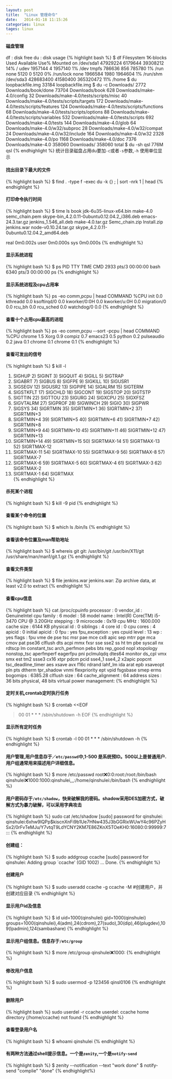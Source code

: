 ```yaml
---
layout: post
title:  "Linux 管理命令"
date:   2014-01-18 11:15:26
categories: linux
tages: linux
---
```


#### 磁盘管理
df : disk free
du : disk usage
{% highlight bash %}
$ df
Filesystem     1K-blocks     Used Available Use% Mounted on
/dev/sda1       47929224  6179644  39308212  14% /
udev             1957144        4   1957140   1% /dev
tmpfs             786636      856    785780   1% /run
none                5120        0      5120   0% /run/lock
none             1966584     1980   1964604   1% /run/shm
/dev/sda3      428683400 41580400 365320472  11% /home
$ du loopbackfile.img 
33184	loopbackfile.img
$ du -c Downloads/
2772	Downloads/book/done
73704	Downloads/book
628	Downloads/make-4.0/config
32	Downloads/make-4.0/tests/scripts/misc
40	Downloads/make-4.0/tests/scripts/targets
172	Downloads/make-4.0/tests/scripts/features
124	Downloads/make-4.0/tests/scripts/functions
68	Downloads/make-4.0/tests/scripts/options
88	Downloads/make-4.0/tests/scripts/variables
532	Downloads/make-4.0/tests/scripts
692	Downloads/make-4.0/tests
144	Downloads/make-4.0/glob
64	Downloads/make-4.0/w32/subproc
28	Downloads/make-4.0/w32/compat
24	Downloads/make-4.0/w32/include
164	Downloads/make-4.0/w32
2328	Downloads/make-4.0/po
1168	Downloads/make-4.0/doc
7376	Downloads/make-4.0
358060	Downloads/
358060	total
$ du -sh qsl
776M	qsl
{% endhighlight %}
统计目录磁盘占用du要加`-c`或者`-s`参数,`-h` 使用单位显示

#### 找出目录下最大的文件
{% highlight bash %}
$ find . -type f -exec du -k {} \; | sort -nrk 1 | head
{% endhighlight %}

#### 打印命令执行时间
{% highlight bash %}
$ time ls
book               jdk-6u35-linux-x64.bin  make-4.0              semc_chain.pem                             skype-bin_4.2.0.11-0ubuntu0.12.04.2_i386.deb
emacs-24.3.tar.gz  jenkins_1.546_all.deb   make-4.0.tar.gz       Semc_chain.zip
Install.zip        jenkins.war             node-v0.10.24.tar.gz  skype_4.2.0.11-0ubuntu0.12.04.2_amd64.deb

real	0m0.002s
user	0m0.000s
sys	0m0.000s
{% endhighlight %}

#### 显示系统进程
{% highlight bash %}
$ ps
  PID TTY          TIME CMD
 2933 pts/3    00:00:00 bash
 6340 pts/3    00:00:00 ps
{% endhighlight %}

#### 显示系统进程及cpu占用率
{% highlight bash %}
ps -eo comm,pcpu | head
COMMAND         %CPU
init             0.0
kthreadd         0.0
ksoftirqd/0      0.0
kworker/0:0H     0.0
kworker/u:0H     0.0
migration/0      0.0
rcu_bh           0.0
rcu_sched        0.0
watchdog/0       0.0
{% endhighlight %}


#### 查看十个占用cpu最高的进程
{% highlight bash %}
ps -eo comm,pcpu --sort -pcpu | head
COMMAND         %CPU
chrome           1.5
Xorg             0.9
compiz           0.7
emacs23          0.5
python           0.2
pulseaudio       0.2
java             0.1
chrome           0.1
chrome           0.1
{% endhighlight %}

#### 查看可发出的信号
{% highlight bash %}
$ kill -l
 1) SIGHUP	 2) SIGINT	 3) SIGQUIT	 4) SIGILL	 5) SIGTRAP
 6) SIGABRT	 7) SIGBUS	 8) SIGFPE	 9) SIGKILL	10) SIGUSR1
11) SIGSEGV	12) SIGUSR2	13) SIGPIPE	14) SIGALRM	15) SIGTERM
16) SIGSTKFLT	17) SIGCHLD	18) SIGCONT	19) SIGSTOP	20) SIGTSTP
21) SIGTTIN	22) SIGTTOU	23) SIGURG	24) SIGXCPU	25) SIGXFSZ
26) SIGVTALRM	27) SIGPROF	28) SIGWINCH	29) SIGIO	30) SIGPWR
31) SIGSYS	34) SIGRTMIN	35) SIGRTMIN+1	36) SIGRTMIN+2	37) SIGRTMIN+3
38) SIGRTMIN+4	39) SIGRTMIN+5	40) SIGRTMIN+6	41) SIGRTMIN+7	42) SIGRTMIN+8
43) SIGRTMIN+9	44) SIGRTMIN+10	45) SIGRTMIN+11	46) SIGRTMIN+12	47) SIGRTMIN+13
48) SIGRTMIN+14	49) SIGRTMIN+15	50) SIGRTMAX-14	51) SIGRTMAX-13	52) SIGRTMAX-12
53) SIGRTMAX-11	54) SIGRTMAX-10	55) SIGRTMAX-9	56) SIGRTMAX-8	57) SIGRTMAX-7
58) SIGRTMAX-6	59) SIGRTMAX-5	60) SIGRTMAX-4	61) SIGRTMAX-3	62) SIGRTMAX-2
63) SIGRTMAX-1	64) SIGRTMAX	
{% endhighlight %}

#### 杀死某个进程
{% highlight bash %}
$ kill -9 pid
{% endhighlight %}

#### 查看某个命令的位置
{% highlight bash %}
$ which ls
/bin/ls
{% endhighlight %}

#### 查看该命令位置及man帮助地址
{% highlight bash %}
$ whereis git
git: /usr/bin/git /usr/bin/X11/git /usr/share/man/man1/git.1.gz
{% endhighlight %}

#### 查看文件类型
{% highlight bash %}
$ file jenkins.war 
jenkins.war: Zip archive data, at least v2.0 to extract
{% endhighlight %}

#### 查看cpu信息
{% highlight bash %}
cat /proc/cpuinfo 
processor	: 0
vendor_id	: GenuineIntel
cpu family	: 6
model		: 58
model name	: Intel(R) Core(TM) i5-3470 CPU @ 3.20GHz
stepping	: 9
microcode	: 0x19
cpu MHz		: 1600.000
cache size	: 6144 KB
physical id	: 0
siblings	: 4
core id		: 0
cpu cores	: 4
apicid		: 0
initial apicid	: 0
fpu		: yes
fpu_exception	: yes
cpuid level	: 13
wp		: yes
flags		: fpu vme de pse tsc msr pae mce cx8 apic sep mtrr pge mca cmov pat pse36 clflush dts acpi mmx fxsr sse sse2 ss ht tm pbe syscall nx rdtscp lm constant_tsc arch_perfmon pebs bts rep_good nopl xtopology nonstop_tsc aperfmperf eagerfpu pni pclmulqdq dtes64 monitor ds_cpl vmx smx est tm2 ssse3 cx16 xtpr pdcm pcid sse4_1 sse4_2 x2apic popcnt tsc_deadline_timer aes xsave avx f16c rdrand lahf_lm ida arat epb xsaveopt pln pts dtherm tpr_shadow vnmi flexpriority ept vpid fsgsbase smep erms
bogomips	: 6385.28
clflush size	: 64
cache_alignment	: 64
address sizes	: 36 bits physical, 48 bits virtual
power management:
{% endhighlight %}

#### 定时关机,crontab定时执行任务
{% highlight bash %}
$ crontab <<EOF
> 00 01 * * * /sbin/shutdown -h
> EOF
{% endhighlight %}

#### 显示所有定时任务
{% highlight bash %}
$ crontab -l
00 01 * * * /sbin/shutdown -h
{% endhighlight %}

#### 用户管理,用户信息存于`／etc/passwd`中,1-500 是系统预ID。500以上是普通用户.用户组通常用来描述用户详细信息。
{% highlight bash %}
$  more /etc/passwd
root:x:0:0:root:/root:/bin/bash
qinshulei:x:1000:1000:qinshulei,,,:/home/qinshulei:/bin/bash
{% endhighlight %}

#### 用户密码存于`/etc/shadow`，快来破解我的密码。shadow采用DES加密方式，破解方式为暴力破解，可以采用字典攻击
{% highlight bash %}
sudo cat /etc/shadow
[sudo] password for qinshulei:
qinshulei:$6$xhw9lQPp$kiscnXnFi9b1Ue7HNw435J3bGGRixWUwY4c96PZyHSx2/0rFvTeMJu/Y7vtqT9LdYCNY2KM7E86ZKnX5TOeKH0:16080:0:99999:7:::
{% endhighlight %}

#### 创建组：
{% highlight bash %}
$ sudo addgroup ccache
[sudo] password for qinshulei: 
Adding group `ccache' (GID 1002) ...
Done.
{% endhighlight %}

#### 创建用户
{% highlight bash %}
$ sudo useradd ccache -g ccache -M
#创建用户，并创建对应目录
{% endhighlight %}

#### 显示用户id及信息
{% highlight bash %}
$ id
uid=1000(qinshulei) gid=1000(qinshulei) groups=1000(qinshulei),4(adm),24(cdrom),27(sudo),30(dip),46(plugdev),109(lpadmin),124(sambashare)
{% endhighlight %}

#### 显示用户组信息。信息存于`/etc/group`
{% highlight bash %}
$ more /etc/group
qinshulei:x:1000:
{% endhighlight %}

#### 修改用户信息
{% highlight bash %}
$ sudo usermod -p 123456 qinsl0106
{% endhighlight %}


#### 删除用户
{% highlight bash %}
sudo userdel -r ccache
userdel: ccache home directory (/home/ccache) not found
{% endhighlight %}

#### 查看登录用户名
{% highlight bash %}
$ whoami
qinshulei
{% endhighlight %}


#### 有两种方法通过shell提示信息。一个是`zenity`,一个是`notify-send`
{% highlight bash %}
$ zenity --notification --text "work done"
$ notify-send "complie" "done"
{% endhighlight%}
